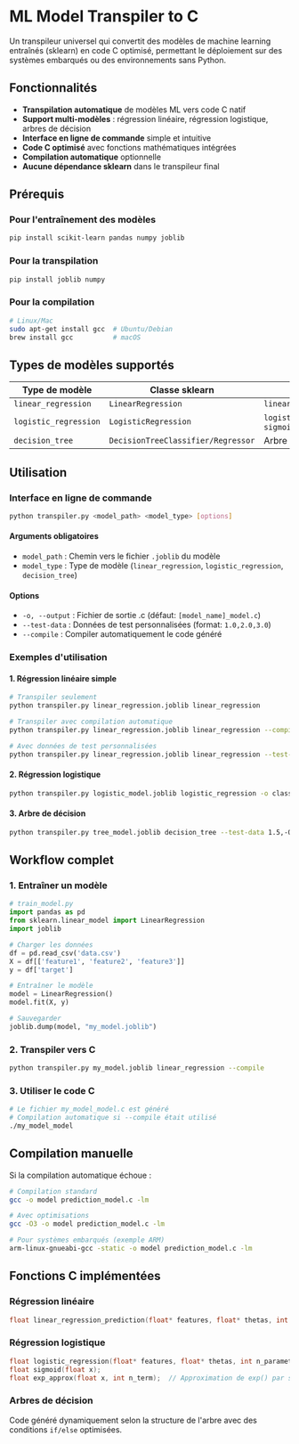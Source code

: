 # ML Model Transpiler to C

Un transpileur universel qui convertit des modèles de machine learning entraînés (sklearn) en code C optimisé, permettant le déploiement sur des systèmes embarqués ou des environnements sans Python.

## Fonctionnalités

- **Transpilation automatique** de modèles ML vers code C natif
- **Support multi-modèles** : régression linéaire, régression logistique, arbres de décision
- **Interface en ligne de commande** simple et intuitive
- **Code C optimisé** avec fonctions mathématiques intégrées
- **Compilation automatique** optionnelle
- **Aucune dépendance sklearn** dans le transpileur final

## Prérequis

### Pour l'entraînement des modèles
```bash
pip install scikit-learn pandas numpy joblib
```

### Pour la transpilation
```bash
pip install joblib numpy
```

### Pour la compilation
```bash
# Linux/Mac
sudo apt-get install gcc  # Ubuntu/Debian
brew install gcc          # macOS
```

## Types de modèles supportés

| Type de modèle | Classe sklearn | Code C généré |
|----------------|----------------|---------------|
| `linear_regression` | `LinearRegression` | `linear_regression_prediction()` |
| `logistic_regression` | `LogisticRegression` | `logistic_regression()` + `sigmoid()` |
| `decision_tree` | `DecisionTreeClassifier/Regressor` | Arbre de décision optimisé |

## Utilisation

### Interface en ligne de commande

```bash
python transpiler.py <model_path> <model_type> [options]
```

#### Arguments obligatoires
- `model_path` : Chemin vers le fichier `.joblib` du modèle
- `model_type` : Type de modèle (`linear_regression`, `logistic_regression`, `decision_tree`)

#### Options
- `-o, --output` : Fichier de sortie .c (défaut: `[model_name]_model.c`)
- `--test-data` : Données de test personnalisées (format: `1.0,2.0,3.0`)
- `--compile` : Compiler automatiquement le code généré

### Exemples d'utilisation

#### 1. Régression linéaire simple
```bash
# Transpiler seulement
python transpiler.py linear_regression.joblib linear_regression

# Transpiler avec compilation automatique
python transpiler.py linear_regression.joblib linear_regression --compile

# Avec données de test personnalisées
python transpiler.py linear_regression.joblib linear_regression --test-data 120.5,3,1
```

#### 2. Régression logistique
```bash
python transpiler.py logistic_model.joblib logistic_regression -o classifier.c --compile
```

#### 3. Arbre de décision
```bash
python transpiler.py tree_model.joblib decision_tree --test-data 1.5,-0.5,2.1 --compile
```

## Workflow complet

### 1. Entraîner un modèle

```python
# train_model.py
import pandas as pd
from sklearn.linear_model import LinearRegression
import joblib

# Charger les données
df = pd.read_csv('data.csv')
X = df[['feature1', 'feature2', 'feature3']]
y = df['target']

# Entraîner le modèle
model = LinearRegression()
model.fit(X, y)

# Sauvegarder
joblib.dump(model, "my_model.joblib")
```

### 2. Transpiler vers C

```bash
python transpiler.py my_model.joblib linear_regression --compile
```

### 3. Utiliser le code C

```bash
# Le fichier my_model_model.c est généré
# Compilation automatique si --compile était utilisé
./my_model_model
```


## Compilation manuelle

Si la compilation automatique échoue :

```bash
# Compilation standard
gcc -o model prediction_model.c -lm

# Avec optimisations
gcc -O3 -o model prediction_model.c -lm

# Pour systèmes embarqués (exemple ARM)
arm-linux-gnueabi-gcc -static -o model prediction_model.c -lm
```

## Fonctions C implémentées

### Régression linéaire
```c
float linear_regression_prediction(float* features, float* thetas, int n_parameters);
```

### Régression logistique
```c
float logistic_regression(float* features, float* thetas, int n_parameter);
float sigmoid(float x);
float exp_approx(float x, int n_term);  // Approximation de exp() par série de Taylor
```

### Arbres de décision
Code généré dynamiquement selon la structure de l'arbre avec des conditions `if/else` optimisées.
